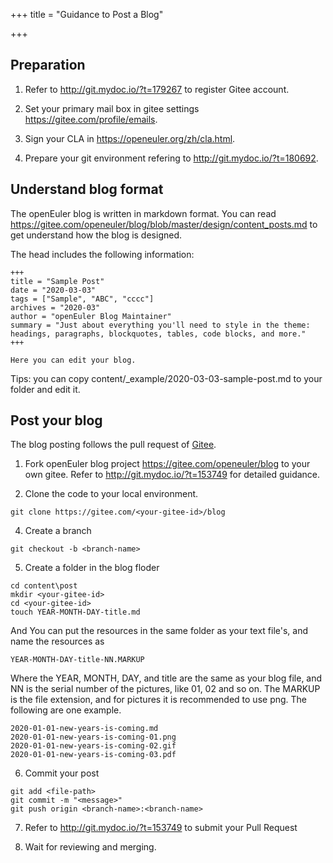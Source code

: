 +++
title = "Guidance to Post a Blog"

+++


## Preparation

1. Refer to <http://git.mydoc.io/?t=179267> to register Gitee account.

2. Set your primary mail box in gitee settings <https://gitee.com/profile/emails>.

3. Sign your CLA in <https://openeuler.org/zh/cla.html>.

4. Prepare your git environment refering to <http://git.mydoc.io/?t=180692>.

## Understand blog format

The openEuler blog is written in markdown format.
You can read <https://gitee.com/openeuler/blog/blob/master/design/content_posts.md> to get understand how the blog is designed.

The head includes the following information:
```
+++
title = "Sample Post"
date = "2020-03-03"
tags = ["Sample", "ABC", "cccc"]
archives = "2020-03"
author = "openEuler Blog Maintainer"
summary = "Just about everything you'll need to style in the theme: headings, paragraphs, blockquotes, tables, code blocks, and more."
+++

Here you can edit your blog. 
```

Tips: you can copy content/_example/2020-03-03-sample-post.md to your folder and edit it.

## Post your blog

The blog posting follows the pull request of [Gitee](gitee.com).

1. Fork openEuler blog project <https://gitee.com/openeuler/blog> to your own gitee. Refer to <http://git.mydoc.io/?t=153749> for detailed guidance.

2. Clone the code to your local environment.

```
git clone https://gitee.com/<your-gitee-id>/blog
```

4. Create a branch

```
git checkout -b <branch-name>
```

5. Create a folder in the blog floder
```
cd content\post
mkdir <your-gitee-id>
cd <your-gitee-id>
touch YEAR-MONTH-DAY-title.md
```

And You can put the resources in the same folder as your text file's, and name the resources as 
```
YEAR-MONTH-DAY-title-NN.MARKUP
```
Where the YEAR, MONTH, DAY, and title are the same as your blog file, and NN is the serial number of the pictures, like 01, 02 and so on. The MARKUP is the file extension, and for pictures it is recommended to use png.
The following are one example.
```
2020-01-01-new-years-is-coming.md
2020-01-01-new-years-is-coming-01.png
2020-01-01-new-years-is-coming-02.gif
2020-01-01-new-years-is-coming-03.pdf
```

6. Commit your post

```
git add <file-path>
git commit -m "<message>"
git push origin <branch-name>:<branch-name>
```

7. Refer to <http://git.mydoc.io/?t=153749> to submit your Pull Request

8. Wait for reviewing and merging.
